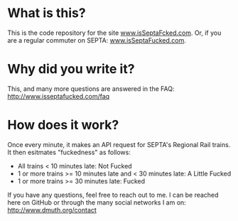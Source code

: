 
What is this?
=============

This is the code repository for the site www.isSeptaFcked.com.  Or, if you 
are a regular commuter on SEPTA: www.isSeptaFucked.com.


Why did you write it?
=====================

This, and many more questions are answered in the FAQ: http://www.isseptafucked.com/faq


How does it work?
=================

Once every minute, it makes an API request for SEPTA's Regional Rail trains.  It then esitmates "fuckedness" as follows:

- All trains < 10 minutes late: Not Fucked
- 1 or more trains >= 10 minutes late and < 30 minutes late: A Little Fucked
- 1 or more trains >= 30 minutes late: Fucked


If you have any questions, feel free to reach out to me. I can be reached 
here on GitHub or through the many social networks I am on: http://www.dmuth.org/contact

